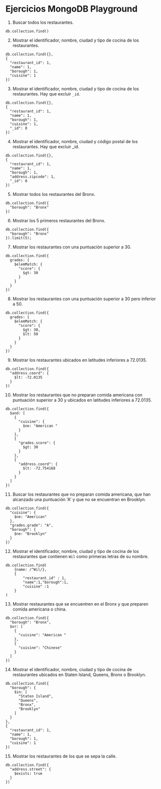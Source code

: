 # Ejercicios MongoDB Playground

1. Buscar todos los restaurantes.
```
db.collection.find()
```
2. Mostrar el identificador, nombre, ciudad y tipo de cocina de los restaurantes.
```
db.collection.find({},
{
  "restaurant_id": 1,
  "name": 1,
  "borough": 1,
  "cuisine": 1
})
```
3. Mostrar el identificador, nombre, ciudad y tipo de cocina de los restaurantes. Hay que excluir `_id`.
```
db.collection.find({},
{
  "restaurant_id": 1,
  "name": 1,
  "borough": 1,
  "cuisine": 1,
  "_id": 0
})
```
4. Mostrar el identificador, nombre, ciudad y código postal de los restaurantes. Hay que excluir _id.
```
db.collection.find({},
{
  "restaurant_id": 1,
  "name": 1,
  "borough": 1,
  "address.zipcode": 1,
  "_id": 0
})
```
5. Mostrar todos los restaurantes del Bronx.
```
db.collection.find({
  "borough": "Bronx"
})
```
6. Mostrar los 5 primeros restaurantes del Bronx.
```
db.collection.find({
  "borough": "Bronx"
}).limit(5);
```
7. Mostrar los restaurantes con una puntuación superior a 30.
```
db.collection.find({
  grades: {
    $elemMatch: {
      "score": {
        $gt: 30
      }
    }
  }
})
```
8. Mostrar los restaurantes con una puntuación superior a 30 pero inferior a 50.
```
db.collection.find({
  grades: {
    $elemMatch: {
      "score": {
        $gt: 30,
        $lt: 50
      }
    }
  }
})
```
9. Mostrar los restaurantes ubicados en latitudes inferiores a 72.0135.
```
db.collection.find({
  "address.coord": {
    $lt: -72.0135
  }
})
```
10. Mostrar los restaurantes que no preparan comida americana con puntuación superior a 30 y ubicados en latitudes inferiores a 72.0135.
```
db.collection.find({
  $and: [
    {
      "cuisine": {
        $ne: "American "
      }
    },
    {
      "grades.score": {
        $gt: 30
      }
    },
    {
      "address.coord": {
        $lt: -72.754168
      }
    }
  ]
})
```
11. Buscar los restaurantes que no preparan comida americana, que han alcanzado una puntuación 'A' y que no se encuentran en Brooklyn.
```
db.collection.find({
  "cuisine": {
    $ne: "American"
  },
  "grades.grade": "A",
  "borough": {
    $ne: "Brooklyn"
  }
})
```
12. Mostrar el identificador, nombre, ciudad y tipo de cocina de los restaurantes que contienen `Wil` como primeras letras de su nombre.
```
db.collection.find(
    {name: /^Wil/},
    {
        "restaurant_id" : 1,
        "name":1,"borough":1,
        "cuisine" :1
    }
)
```

13. Mostrar restaurantes que se encuentren en el Bronx y que preparen comida americana o china.
```
db.collection.find({
  "borough": "Bronx",
  $or: [
    {
      "cuisine": "American "
    },
    {
      "cuisine": "Chinese"
    }
  ]
})
```

14. Mostrar el identificador, nombre, ciudad y tipo de cocina de restaurantes ubicados en Staten Island, Queens, Bronx o Brooklyn.
```
db.collection.find({
  "borough": {
    $in: [
      "Staten Island",
      "Queens",
      "Bronx",
      "Brooklyn"
    ]
  }
},
{
  "restaurant_id": 1,
  "name": 1,
  "borough": 1,
  "cuisine": 1
})
```
15. Mostrar los restaurantes de los que se sepa la calle.
```
db.collection.find({
  "address.street": {
    $exists: true
  }
})
```